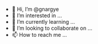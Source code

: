 - 👋 Hi, I’m @gnargye
- 👀 I’m interested in ...
- 🌱 I’m currently learning ...
- 💞️ I’m looking to collaborate on ...
- 📫 How to reach me ...

<!---
gnargye/gnargye is a ✨ special ✨ repository because its `README.md` (this file) appears on your GitHub profile.
You can click the Preview link to take a look at your changes.
--->
